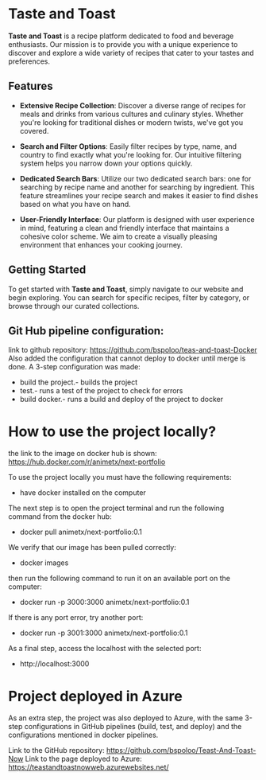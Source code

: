 # Taste and Toast

**Taste and Toast** is a recipe platform dedicated to food and beverage enthusiasts. Our mission is to provide you with a unique experience to discover and explore a wide variety of recipes that cater to your tastes and preferences.

## Features

- **Extensive Recipe Collection**: Discover a diverse range of recipes for meals and drinks from various cultures and culinary styles. Whether you're looking for traditional dishes or modern twists, we've got you covered.

- **Search and Filter Options**: Easily filter recipes by type, name, and country to find exactly what you're looking for. Our intuitive filtering system helps you narrow down your options quickly.

- **Dedicated Search Bars**: Utilize our two dedicated search bars: one for searching by recipe name and another for searching by ingredient. This feature streamlines your recipe search and makes it easier to find dishes based on what you have on hand.

- **User-Friendly Interface**: Our platform is designed with user experience in mind, featuring a clean and friendly interface that maintains a cohesive color scheme. We aim to create a visually pleasing environment that enhances your cooking journey.


## Getting Started

To get started with **Taste and Toast**, simply navigate to our website and begin exploring. You can search for specific recipes, filter by category, or browse through our curated collections.


## Git Hub pipeline configuration:
link to github repository: https://github.com/bspoloo/teas-and-toast-Docker
Also added the configuration that cannot deploy to docker until merge is done.
A 3-step configuration was made:
- build the project.- builds the project
- test.- runs a test of the project to check for errors
- build docker.- runs a build and deploy of the project to docker

# How to use the project locally?

the link to the image on docker hub is shown: https://hub.docker.com/r/animetx/next-portfolio

To use the project locally you must have the following requirements:
- have docker installed on the computer

The next step is to open the project terminal and run the following command from the docker hub:

- docker pull animetx/next-portfolio:0.1

We verify that our image has been pulled correctly:

- docker images

then run the following command to run it on an available port on the computer:

- docker run -p 3000:3000 animetx/next-portfolio:0.1

If there is any port error, try another port:

- docker run -p 3001:3000 animetx/next-portfolio:0.1

As a final step, access the localhost with the selected port:

- http://localhost:3000

# Project deployed in Azure

As an extra step, the project was also deployed to Azure, with the same 3-step configurations in GitHub pipelines (build, test, and deploy) and the configurations mentioned in docker pipelines.

Link to the GitHub repository: https://github.com/bspoloo/Teast-And-Toast-Now
Link to the page deployed to Azure: https://teastandtoastnowweb.azurewebsites.net/

